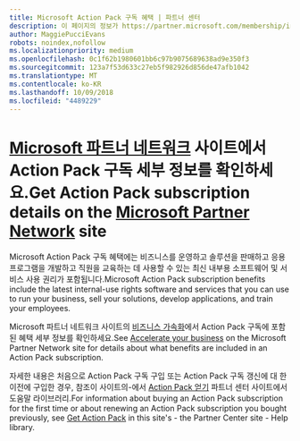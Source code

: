 ```yaml
---
title: Microsoft Action Pack 구독 혜택 | 파트너 센터
description: 이 페이지의 정보가 https://partner.microsoft.com/membership/internal-use-software로 이동했습니다.
author: MaggiePucciEvans
robots: noindex,nofollow
ms.localizationpriority: medium
ms.openlocfilehash: 0c1f62b1980601bb6c97b9075689638ad9e350f3
ms.sourcegitcommit: 123a7f53d633c27eb5f982926d856de47afb1042
ms.translationtype: MT
ms.contentlocale: ko-KR
ms.lasthandoff: 10/09/2018
ms.locfileid: "4489229"
---
```

# <a name="get-action-pack-subscription-details-on-the-microsoft-partner-networkhttpspartnermicrosoftcommembershipinternal-use-software-site"></a><span data-ttu-id="9b914-103">[Microsoft 파트너 네트워크](https://partner.microsoft.com/membership/internal-use-software) 사이트에서 Action Pack 구독 세부 정보를 확인하세요.</span><span class="sxs-lookup"><span data-stu-id="9b914-103">Get Action Pack subscription details on the [Microsoft Partner Network](https://partner.microsoft.com/membership/internal-use-software) site</span></span> 

<span data-ttu-id="9b914-104">Microsoft Action Pack 구독 혜택에는 비즈니스를 운영하고 솔루션을 판매하고 응용 프로그램을 개발하고 직원을 교육하는 데 사용할 수 있는 최신 내부용 소프트웨어 및 서비스 사용 권리가 포함됩니다.</span><span class="sxs-lookup"><span data-stu-id="9b914-104">Microsoft Action Pack subscription benefits include the latest internal-use rights software and services that you can use to run your business, sell your solutions, develop applications, and train your employees.</span></span>

<span data-ttu-id="9b914-105">Microsoft 파트너 네트워크 사이트의 [비즈니스 가속화](https://partner.microsoft.com/membership/internal-use-software)에서 Action Pack 구독에 포함된 혜택 세부 정보를 확인하세요.</span><span class="sxs-lookup"><span data-stu-id="9b914-105">See [Accelerate your business](https://partner.microsoft.com/membership/internal-use-software) on the Microsoft Partner Network site for details about what benefits are included in an Action Pack subscription.</span></span>   

<span data-ttu-id="9b914-106">자세한 내용은 처음으로 Action Pack 구독 구입 또는 Action Pack 구독 갱신에 대 한 이전에 구입한 경우, 참조이 사이트의-에서 [Action Pack 얻기](mpn-get-action-pack.md) 파트너 센터 사이트에서 도움말 라이브러리.</span><span class="sxs-lookup"><span data-stu-id="9b914-106">For information about buying an Action Pack subscription for the first time or about renewing an Action Pack subscription you bought previously, see [Get Action Pack](mpn-get-action-pack.md) in this site's - the Partner Center site - Help library.</span></span>


